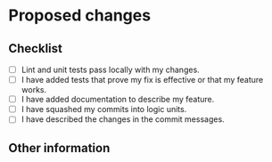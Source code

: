 # Proposed changes

<!--
Describe the big picture of your changes here to communicate to the maintainers
why we should accept this pull request. If it fixes a bug or resolves a feature
request, be sure to link to that issue.
-->

## Checklist

<!--
Put an `x` in the boxes that apply. You can also fill these out after creating
the PR. If you're unsure about any of them, don't hesitate to ask. We're here to
help! This is simply a reminder of what we are going to look for before merging
your code.
-->

- [ ] Lint and unit tests pass locally with my changes.
- [ ] I have added tests that prove my fix is effective or that my feature works.
- [ ] I have added documentation to describe my feature.
- [ ] I have squashed my commits into logic units.
- [ ] I have described the changes in the commit messages.

## Other information

<!--
Any other information that is important to this PR such as screenshots of how
the component looks before and after the change.
-->
